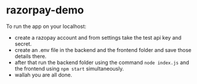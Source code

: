 # razorpay-demo

To run the app on your localhost:

- create a razopay account and from settings take the test api key and secret.
- create an .env file in the backend and the frontend folder and save those details there.
- after that run the backend folder using the command `node index.js` and the frontend using `npm start` simultaneously.
- wallah you are all done.
